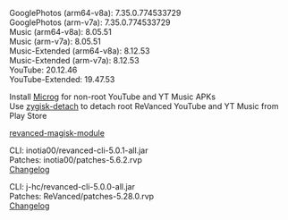 GooglePhotos (arm64-v8a): 7.35.0.774533729  
GooglePhotos (arm-v7a): 7.35.0.774533729  
Music (arm64-v8a): 8.05.51  
Music (arm-v7a): 8.05.51  
Music-Extended (arm64-v8a): 8.12.53  
Music-Extended (arm-v7a): 8.12.53  
YouTube: 20.12.46  
YouTube-Extended: 19.47.53  

Install [Microg](https://github.com/ReVanced/GmsCore/releases) for non-root YouTube and YT Music APKs  
Use [zygisk-detach](https://github.com/j-hc/zygisk-detach) to detach root ReVanced YouTube and YT Music from Play Store  

[revanced-magisk-module](https://github.com/j-hc/revanced-magisk-module)
  
CLI: inotia00/revanced-cli-5.0.1-all.jar  
Patches: inotia00/patches-5.6.2.rvp  
[Changelog](https://github.com/inotia00/revanced-patches/releases/tag/v5.6.2)

CLI: j-hc/revanced-cli-5.0.0-all.jar  
Patches: ReVanced/patches-5.28.0.rvp  
[Changelog](https://github.com/ReVanced/revanced-patches/releases/tag/v5.28.0)  
